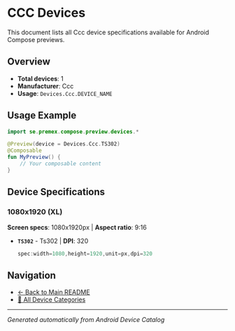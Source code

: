 # CCC Devices

This document lists all Ccc device specifications available for Android Compose previews.

## Overview

- **Total devices**: 1
- **Manufacturer**: Ccc
- **Usage**: `Devices.Ccc.DEVICE_NAME`

## Usage Example

```kotlin
import se.premex.compose.preview.devices.*

@Preview(device = Devices.Ccc.TS302)
@Composable
fun MyPreview() {
    // Your composable content
}
```

## Device Specifications

### 1080x1920 (XL)

**Screen specs**: 1080x1920px | **Aspect ratio**: 9:16

- **`TS302`** - Ts302 | **DPI**: 320
  ```kotlin
  spec:width=1080,height=1920,unit=px,dpi=320
  ```

## Navigation

- [← Back to Main README](../../README.md)
- [📱 All Device Categories](../README.md)

---
*Generated automatically from Android Device Catalog*

